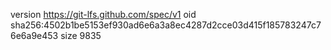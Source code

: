 version https://git-lfs.github.com/spec/v1
oid sha256:4502b1be5153ef930ad6e6a3a8ec4287d2cce03d415f185783247c76e6a9e453
size 9835
